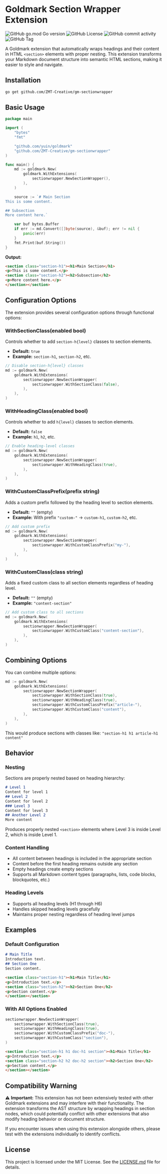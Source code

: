 # Goldmark Section Wrapper Extension

![GitHub go.mod Go version](https://img.shields.io/github/go-mod/go-version/ZMT-Creative/gm-sectionwrapper)
![GitHub License](https://img.shields.io/github/license/ZMT-Creative/gm-sectionwrapper)
![GitHub commit activity](https://img.shields.io/github/commit-activity/w/ZMT-Creative/gm-sectionwrapper)
![GitHub Tag](https://img.shields.io/github/v/tag/ZMT-Creative/gm-sectionwrapper?include_prereleases&sort=semver)

A Goldmark extension that automatically wraps headings and their content in HTML `<section>` elements with proper nesting. This extension transforms your Markdown document structure into semantic HTML sections, making it easier to style and navigate.

## Installation

```bash
go get github.com/ZMT-Creative/gm-sectionwrapper
```

## Basic Usage

```go
package main

import (
    "bytes"
    "fmt"

    "github.com/yuin/goldmark"
    "github.com/ZMT-Creative/gm-sectionwrapper"
)

func main() {
    md := goldmark.New(
        goldmark.WithExtensions(
            sectionwrapper.NewSectionWrapper(),
        ),
    )

    source := `# Main Section
This is some content.

## Subsection
More content here.`

    var buf bytes.Buffer
    if err := md.Convert([]byte(source), &buf); err != nil {
        panic(err)
    }
    fmt.Print(buf.String())
}
```

**Output:**

```html
<section class="section-h1"><h1>Main Section</h1>
<p>This is some content.</p>
<section class="section-h2"><h2>Subsection</h2>
<p>More content here.</p>
</section></section>
```

## Configuration Options

The extension provides several configuration options through functional options:

### WithSectionClass(enabled bool)

Controls whether to add `section-h{level}` classes to section elements.

- **Default:** `true`
- **Example:** `section-h1`, `section-h2`, etc.

```go
// Disable section-h{level} classes
md := goldmark.New(
    goldmark.WithExtensions(
        sectionwrapper.NewSectionWrapper(
            sectionwrapper.WithSectionClass(false),
        ),
    ),
)
```

### WithHeadingClass(enabled bool)

Controls whether to add `h{level}` classes to section elements.

- **Default:** `false`
- **Example:** `h1`, `h2`, etc.

```go
// Enable heading-level classes
md := goldmark.New(
    goldmark.WithExtensions(
        sectionwrapper.NewSectionWrapper(
            sectionwrapper.WithHeadingClass(true),
        ),
    ),
)
```

### WithCustomClassPrefix(prefix string)

Adds a custom prefix followed by the heading level to section elements.

- **Default:** `""` (empty)
- **Example:** With prefix `"custom-"` → `custom-h1`, `custom-h2`, etc.

```go
// Add custom prefix
md := goldmark.New(
    goldmark.WithExtensions(
        sectionwrapper.NewSectionWrapper(
            sectionwrapper.WithCustomClassPrefix("my-"),
        ),
    ),
)
```

### WithCustomClass(class string)

Adds a fixed custom class to all section elements regardless of heading level.

- **Default:** `""` (empty)
- **Example:** `"content-section"`

```go
// Add custom class to all sections
md := goldmark.New(
    goldmark.WithExtensions(
        sectionwrapper.NewSectionWrapper(
            sectionwrapper.WithCustomClass("content-section"),
        ),
    ),
)
```

## Combining Options

You can combine multiple options:

```go
md := goldmark.New(
    goldmark.WithExtensions(
        sectionwrapper.NewSectionWrapper(
            sectionwrapper.WithSectionClass(true),
            sectionwrapper.WithHeadingClass(true),
            sectionwrapper.WithCustomClassPrefix("article-"),
            sectionwrapper.WithCustomClass("content"),
        ),
    ),
)
```

This would produce sections with classes like: `"section-h1 h1 article-h1 content"`

## Behavior

### Nesting

Sections are properly nested based on heading hierarchy:

```markdown
# Level 1
Content for level 1
## Level 2
Content for level 2
### Level 3
Content for level 3
## Another Level 2
More content
```

Produces properly nested `<section>` elements where Level 3 is inside Level 2, which is inside Level 1.

### Content Handling

- All content between headings is included in the appropriate section
- Content before the first heading remains outside any section
- Empty headings create empty sections
- Supports all Markdown content types (paragraphs, lists, code blocks, blockquotes, etc.)

### Heading Levels

- Supports all heading levels (H1 through H6)
- Handles skipped heading levels gracefully
- Maintains proper nesting regardless of heading level jumps

## Examples

### Default Configuration

```markdown
# Main Title
Introduction text.
## Section One
Section content.
```

```html
<section class="section-h1"><h1>Main Title</h1>
<p>Introduction text.</p>
<section class="section-h2"><h2>Section One</h2>
<p>Section content.</p>
</section></section>
```

### With All Options Enabled

```go
sectionwrapper.NewSectionWrapper(
    sectionwrapper.WithSectionClass(true),
    sectionwrapper.WithHeadingClass(true),
    sectionwrapper.WithCustomClassPrefix("doc-"),
    sectionwrapper.WithCustomClass("section"),
)
```

```html
<section class="section-h1 h1 doc-h1 section"><h1>Main Title</h1>
<p>Introduction text.</p>
<section class="section-h2 h2 doc-h2 section"><h2>Section One</h2>
<p>Section content.</p>
</section></section>
```

## Compatibility Warning

⚠️ **Important:** This extension has not been extensively tested with other Goldmark extensions and may interfere with their functionality. The extension transforms the AST structure by wrapping headings in section nodes, which could potentially conflict with other extensions that also modify heading behavior or document structure.

If you encounter issues when using this extension alongside others, please test with the extensions individually to identify conflicts.

## License

This project is licensed under the MIT License. See the [LICENSE.md](LICENSE.md) file for details.
